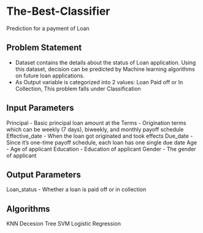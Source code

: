 # The-Best-Classifier
Prediction for a payment of Loan

## Problem Statement
- Dataset contains the details about the status of Loan application. Using this dataset, decision can be predicted by Machine learning algorithms on future loan applications.
- As Output variable is categorized into 2 values: Loan Paid off or In Collection, This problem falls under Classification 

## Input Parameters
Principal - Basic principal loan amount at the
Terms - Origination terms which can be weekly (7 days), biweekly, and monthly payoff schedule
Effective_date - When the loan got originated and took effects
Due_date - Since it’s one-time payoff schedule, each loan has one single due date
Age - Age of applicant
Education - Education of applicant
Gender - The gender of applicant

## Output Parameters
Loan_status - Whether a loan is paid off or in collection

## Algorithms
KNN
Decesion Tree
SVM
Logistic Regression




